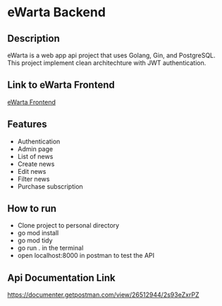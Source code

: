 # eWarta Backend

## Description

eWarta is a web app api project that uses Golang, Gin, and PostgreSQL. This project implement clean architechture with JWT authentication.

## Link to eWarta Frontend

[eWarta Frontend](https://github.com/mrsambaga/eWarta-frontend/tree/dev)

## Features

- Authentication
- Admin page
- List of news
- Create news
- Edit news
- Filter news
- Purchase subscription

## How to run 

- Clone project to personal directory
- go mod install
- go mod tidy
- go run . in the terminal
- open localhost:8000 in postman to test the API

## Api Documentation Link

https://documenter.getpostman.com/view/26512944/2s93eZxrPZ
